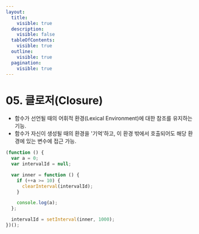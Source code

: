 ```yaml
---
layout:
  title:
    visible: true
  description:
    visible: false
  tableOfContents:
    visible: true
  outline:
    visible: true
  pagination:
    visible: true
---
```


# 05. 클로저(Closure)

* 함수가 선언될 때의 어휘적 환경(Lexical Environment)에 대한 참조를 유지하는 기능.
* 함수가 자신이 생성될 때의 환경을 '기억'하고, 이 환경 밖에서 호출되어도 해당 환경에 있는 변수에 접근 가능.

```javascript
(function () {
  var a = 0;
  var intervalId = null;

  var inner = function () {
    if (++a >= 10) {
      clearInterval(intervalId);
    }

    console.log(a);
  };

  intervalId = setInterval(inner, 1000);
})();
```

